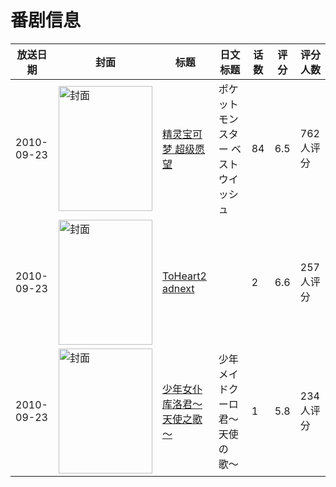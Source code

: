 # 番剧信息

|放送日期|封面|标题|日文标题|话数|评分|评分人数|
|---|---|---|---|---|---|---|
|2010-09-23|<img src="//lain.bgm.tv/pic/cover/c/c0/55/8401_E7IT0.jpg" alt="封面" style="width:150px;height:200px;object-fit:cover;">|[精灵宝可梦 超级愿望](https://bangumi.tv/subject/8401)|ポケットモンスター ベストウイッシュ|84|6.5|762人评分|
|2010-09-23|<img src="//lain.bgm.tv/pic/cover/c/c8/62/8725_g2Loe.jpg" alt="封面" style="width:150px;height:200px;object-fit:cover;">|[ToHeart2 adnext](https://bangumi.tv/subject/8725)||2|6.6|257人评分|
|2010-09-23|<img src="/img/no_icon_subject.png" alt="封面" style="width:150px;height:200px;object-fit:cover;">|[少年女仆库洛君～天使之歌～](https://bangumi.tv/subject/8992)|少年メイドクーロ君〜天使の歌〜|1|5.8|234人评分|
